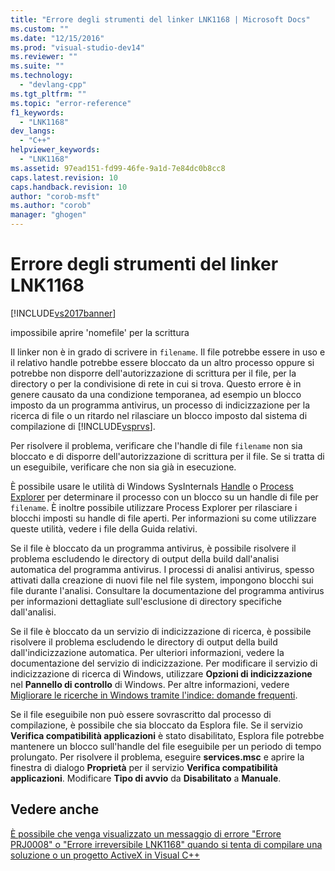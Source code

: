 ```yaml
---
title: "Errore degli strumenti del linker LNK1168 | Microsoft Docs"
ms.custom: ""
ms.date: "12/15/2016"
ms.prod: "visual-studio-dev14"
ms.reviewer: ""
ms.suite: ""
ms.technology: 
  - "devlang-cpp"
ms.tgt_pltfrm: ""
ms.topic: "error-reference"
f1_keywords: 
  - "LNK1168"
dev_langs: 
  - "C++"
helpviewer_keywords: 
  - "LNK1168"
ms.assetid: 97ead151-fd99-46fe-9a1d-7e84dc0b8cc8
caps.latest.revision: 10
caps.handback.revision: 10
author: "corob-msft"
ms.author: "corob"
manager: "ghogen"
---
```

# Errore degli strumenti del linker LNK1168
[!INCLUDE[vs2017banner](../../assembler/inline/includes/vs2017banner.md)]

impossibile aprire 'nomefile' per la scrittura  
  
 Il linker non è in grado di scrivere in `filename`.  Il file potrebbe essere in uso e il relativo handle potrebbe essere bloccato da un altro processo oppure si potrebbe non disporre dell'autorizzazione di scrittura per il file, per la directory o per la condivisione di rete in cui si trova.  Questo errore è in genere causato da una condizione temporanea, ad esempio un blocco imposto da un programma antivirus, un processo di indicizzazione per la ricerca di file o un ritardo nel rilasciare un blocco imposto dal sistema di compilazione di [!INCLUDE[vsprvs](../../assembler/masm/includes/vsprvs_md.md)].  
  
 Per risolvere il problema, verificare che l'handle di file `filename` non sia bloccato e di disporre dell'autorizzazione di scrittura per il file.  Se si tratta di un eseguibile, verificare che non sia già in esecuzione.  
  
 È possibile usare le utilità di Windows SysInternals [Handle](http://technet.microsoft.com/sysinternals/bb896655.aspx) o [Process Explorer](http://technet.microsoft.com/sysinternals/bb896653) per determinare il processo con un blocco su un handle di file per `filename`.  È inoltre possibile utilizzare Process Explorer per rilasciare i blocchi imposti su handle di file aperti.  Per informazioni su come utilizzare queste utilità, vedere i file della Guida relativi.  
  
 Se il file è bloccato da un programma antivirus, è possibile risolvere il problema escludendo le directory di output della build dall'analisi automatica del programma antivirus.  I processi di analisi antivirus, spesso attivati dalla creazione di nuovi file nel file system, impongono blocchi sui file durante l'analisi.  Consultare la documentazione del programma antivirus per informazioni dettagliate sull'esclusione di directory specifiche dall'analisi.  
  
 Se il file è bloccato da un servizio di indicizzazione di ricerca, è possibile risolvere il problema escludendo le directory di output della build dall'indicizzazione automatica.  Per ulteriori informazioni, vedere la documentazione del servizio di indicizzazione.  Per modificare il servizio di indicizzazione di ricerca di Windows, utilizzare **Opzioni di indicizzazione** nel **Pannello di controllo** di Windows.  Per altre informazioni, vedere [Migliorare le ricerche in Windows tramite l'indice: domande frequenti](http://windows.microsoft.com/it-it/windows/improve-windows-searches-using-index-faq#1TC=windows-7).  
  
 Se il file eseguibile non può essere sovrascritto dal processo di compilazione, è possibile che sia bloccato da Esplora file.  Se il servizio **Verifica compatibilità applicazioni** è stato disabilitato, Esplora file potrebbe mantenere un blocco sull'handle del file eseguibile per un periodo di tempo prolungato.  Per risolvere il problema, eseguire **services.msc** e aprire la finestra di dialogo **Proprietà** per il servizio **Verifica compatibilità applicazioni**.  Modificare **Tipo di avvio** da **Disabilitato** a **Manuale**.  
  
## Vedere anche  
 [È possibile che venga visualizzato un messaggio di errore "Errore PRJ0008" o "Errore irreversibile LNK1168" quando si tenta di compilare una soluzione o un progetto ActiveX in Visual C\+\+](http://support.microsoft.com/kb/308358)